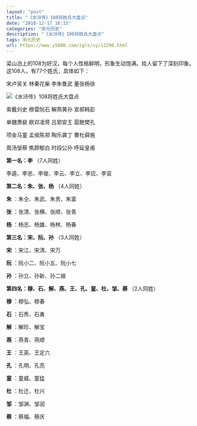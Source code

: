 ```yaml
---
layout: "post"
title: "《水浒传》108将姓氏大盘点"
date: "2018-12-17 16:15"
categories: "宋元历史"
description: "《水浒传》108将姓氏大盘点"
tags: 宋元历史
url: https://www.y5000.com/zgls/sy/11296.html
---
```






梁山泊上的108为好汉，每个人性格鲜明，形象生动饱满。给人留下了深刻印象。这108人，有77个姓氏，具体如下：

宋卢吴关 林秦花柴 李朱鲁武 董张杨徐

![《水浒传》108将姓氏大盘点](/uploads/allimg/170118/6-1F11Q44133422.JPG)

索戴刘史 穆雷阮石 解燕黄孙 宣郝韩彭

单魏萧裴 欧邓凌蒋 吕郭安王 扈鲍樊孔

项金马童 孟侯陈郑 陶乐龚丁 曹杜薛施

周汤邹蔡 焦顾郁白 时段公孙 呼延皇甫

**第一名：李** （7人同姓）

李逵、李忠、李俊、李云、李立、李应、李衮

**第二名：朱、张、杨** （4人同姓）

**朱** ：朱仝、朱武、朱贵、朱富

**张** ：张清、张横、张顺、张青

**杨** ：杨志、杨雄、杨林、杨春

**第三名：宋、阮、孙** （3人同姓）

**宋** ：宋江、宋清、宋万

**阮** ：阮小二、阮小五、阮小七

**孙** ：孙立、孙新、孙二娘

**第四名：穆、石、解、燕、王、孔、童、杜、邹、蔡** （2人同姓）

**穆** ：穆弘、穆春

**石** ：石秀、石勇

**解** ：解珍、解宝

**燕** ：燕青、燕顺

**王** ：王英、王定六

**孔** ：孔明、孔亮

**童** ：童威、童猛

**杜** ：杜迁、杜兴

**邹** ：邹渊、邹润

**蔡** ：蔡福、蔡庆
